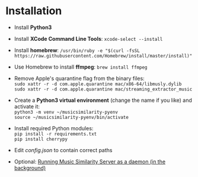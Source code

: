 Installation
============

- Install **Python3**

- Install **XCode Command Line Tools**: `xcode-select --install`

- Install **homebrew**:
  `/usr/bin/ruby -e "$(curl -fsSL https://raw.githubusercontent.com/Homebrew/install/master/install)"`

- Use Homebrew to install **ffmpeg**: `brew install ffmpeg`

- Remove Apple's quarantine flag from the binary files:<br>
  `sudo xattr -r -d com.apple.quarantine mac/x86-64/libmusly.dylib`<br>
  `sudo xattr -r -d com.apple.quarantine mac/streaming_extractor_music`

- Create a **Python3 virtual environment** (change the name if you like) and activate it:<br>
  `python3 -m venv ~/musicsimilarity-pyenv`<br>
  `source ~/musicsimilarity-pyenv/bin/activate`<br>

- Install required Python modules:<br>
  `pip install -r requirements.txt`<br>
  `pip install cherrypy`

- Edit *config.json* to contain correct paths

- Optional: [Running Music Similarity Server as a daemon (in the background)](https://github.com/AF-1/sobras/blob/main/lms-music-similarity_on_macos/README.md#running-music-similarity-server-as-a-daemonin-the-background)
